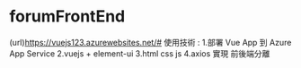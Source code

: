 # forumFrontEnd
(url)https://vuejs123.azurewebsites.net/#
使用技術  :
1.部署 Vue App 到 Azure App Service
2.vuejs + element-ui
3.html css js
4.axios 實現 前後端分離

